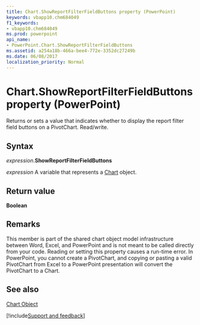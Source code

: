 ```yaml
---
title: Chart.ShowReportFilterFieldButtons property (PowerPoint)
keywords: vbapp10.chm684049
f1_keywords:
- vbapp10.chm684049
ms.prod: powerpoint
api_name:
- PowerPoint.Chart.ShowReportFilterFieldButtons
ms.assetid: a254a18b-466a-bee4-772e-3352dc27249b
ms.date: 06/08/2017
localization_priority: Normal
---
```



# Chart.ShowReportFilterFieldButtons property (PowerPoint)

Returns or sets a value that indicates whether to display the report filter field buttons on a PivotChart. Read/write.


## Syntax

_expression_.**ShowReportFilterFieldButtons**

_expression_ A variable that represents a [Chart](./PowerPoint.Chart.md) object.


## Return value

 **Boolean**


## Remarks

This member is part of the shared chart object model infrastructure between Word, Excel, and PowerPoint and is not meant to be called directly from your code. Reading or setting this property causes a run-time error. In PowerPoint, you cannot create a PivotChart, and copying or pasting a valid PivotChart from Excel to a PowerPoint presentation will convert the PivotChart to a Chart.


## See also


[Chart Object](PowerPoint.Chart.md)

[!include[Support and feedback](~/includes/feedback-boilerplate.md)]